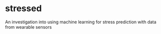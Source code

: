 # stressed
An investigation into using machine learning for stress prediction with data from wearable sensors
